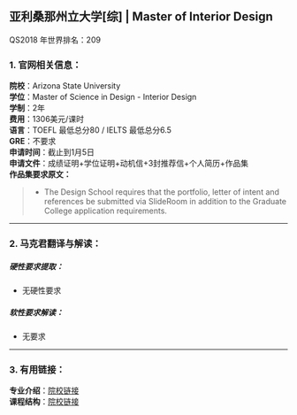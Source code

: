 ## 亚利桑那州立大学[综] | Master of Interior Design

QS2018 年世界排名：209 

### 1. 官网相关信息：

**院校**：Arizona State University  
**学位**：Master of Science in Design - Interior Design  
**学制**：2年  
**费用**：1306美元/课时  
**语言**：TOEFL 最低总分80 / IELTS 最低总分6.5  
**GRE**：不要求    
**申请时间**：截止到1月5日  
**申请文件**：成绩证明+学位证明+动机信+3封推荐信+个人简历+作品集  
**作品集要求原文：**   

> - The Design School requires that the portfolio, letter of intent and references be submitted via SlideRoom in addition to the Graduate College application requirements.


---


### 2. 马克君翻译与解读：

##### 硬性要求提取：
- 无硬性要求


##### 软性要求解读：
- 无要求


---


### 3. 有用链接：

**专业介绍**：[院校链接](https://design.asu.edu/degree-programs/interior-design-msd)  
**课程结构**：[院校链接](https://webapp4.asu.edu/programs/t5/majorinfo/ASU00/ARINTDEMSD/graduate/false)
